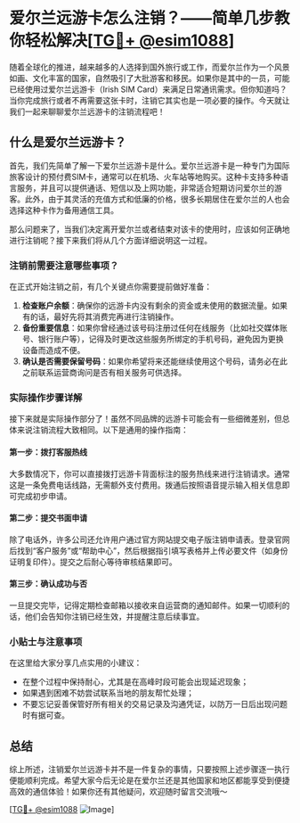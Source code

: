 # 爱尔兰远游卡怎么注销？——简单几步教你轻松解决[[TG💪+ @esim1088](https://t.me/s/esim1088)]

随着全球化的推进，越来越多的人选择到国外旅行或工作，而爱尔兰作为一个风景如画、文化丰富的国家，自然吸引了大批游客和移民。如果你是其中的一员，可能已经使用过爱尔兰远游卡（Irish SIM Card）来满足日常通讯需求。但你知道吗？当你完成旅行或者不再需要这张卡时，注销它其实也是一项必要的操作。今天就让我们一起来聊聊爱尔兰远游卡的注销流程吧！

## 什么是爱尔兰远游卡？

首先，我们先简单了解一下爱尔兰远游卡是什么。爱尔兰远游卡是一种专门为国际旅客设计的预付费SIM卡，通常可以在机场、火车站等地购买。这种卡支持多种语言服务，并且可以提供通话、短信以及上网功能，非常适合短期访问爱尔兰的游客。此外，由于其灵活的充值方式和低廉的价格，很多长期居住在爱尔兰的人也会选择这种卡作为备用通信工具。

那么问题来了，当我们决定离开爱尔兰或者结束对该卡的使用时，应该如何正确地进行注销呢？接下来我们将从几个方面详细说明这一过程。

### 注销前需要注意哪些事项？

在正式开始注销之前，有几个关键点你需要提前做好准备：

1. **检查账户余额**：确保你的远游卡内没有剩余的资金或未使用的数据流量。如果有的话，最好先将其消费完再进行注销操作。
2. **备份重要信息**：如果你曾经通过该号码注册过任何在线服务（比如社交媒体账号、银行账户等），记得及时更改这些服务所绑定的手机号码，避免因为更换设备而造成不便。
3. **确认是否需要保留号码**：如果你希望将来还能继续使用这个号码，请务必在此之前联系运营商询问是否有相关服务可供选择。

### 实际操作步骤详解

接下来就是实际操作部分了！虽然不同品牌的远游卡可能会有一些细微差别，但总体来说注销流程大致相同。以下是通用的操作指南：

#### 第一步：拨打客服热线
大多数情况下，你可以直接拨打远游卡背面标注的服务热线来进行注销请求。通常这是一条免费电话线路，无需额外支付费用。拨通后按照语音提示输入相关信息即可完成初步申请。

#### 第二步：提交书面申请
除了电话外，许多公司还允许用户通过官方网站提交电子版注销申请表。登录官网后找到“客户服务”或“帮助中心”，然后根据指引填写表格并上传必要文件（如身份证明复印件）。提交之后耐心等待审核结果即可。

#### 第三步：确认成功与否
一旦提交完毕，记得定期检查邮箱以接收来自运营商的通知邮件。如果一切顺利的话，他们会告知你注销已经生效，并提醒注意后续事宜。

### 小贴士与注意事项

在这里给大家分享几点实用的小建议：
- 在整个过程中保持耐心，尤其是在高峰时段可能会出现延迟现象；
- 如果遇到困难不妨尝试联系当地的朋友帮忙处理；
- 不要忘记妥善保管好所有相关的交易记录及沟通凭证，以防万一日后出现问题时有据可查。

## 总结

综上所述，注销爱尔兰远游卡并不是一件复杂的事情，只要按照上述步骤逐一执行便能顺利完成。希望大家今后无论是在爱尔兰还是其他国家和地区都能享受到便捷高效的通信体验！如果你还有其他疑问，欢迎随时留言交流哦～

[[TG💪+ @esim1088](https://t.me/s/esim1088) ![Image](https://i.postimg.cc/4NQfJmqS/Snipaste-2025-05-13-00-14-12.png)]